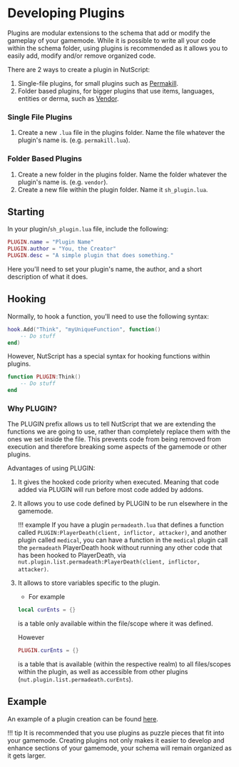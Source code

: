 # Developing Plugins

Plugins are modular extensions to the schema that add or modify the gameplay of your gamemode. While it is possible to write all your code within the schema folder, using plugins is recommended as it allows you to easily add, modify and/or remove organized code.

There are 2 ways to create a plugin in NutScript:

1. Single-file plugins, for small plugins such as [Permakill](https://github.com/NutScript/NutScript/blob/1.2/plugins/permakill.lua).
2. Folder based plugins, for bigger plugins that use items, languages, entities or derma, such as [Vendor](https://github.com/NutScript/NutScript/tree/1.2/plugins/vendor).

### **Single File Plugins**

1. Create a new ```.lua``` file in the plugins folder. Name the file whatever the plugin's name is. (e.g. ```permakill.lua```).

### **Folder Based Plugins**

1. Create a new folder in the plugins folder. Name the folder whatever the plugin's name is. (e.g. ```vendor```).
2. Create a new file within the plugin folder. Name it ```sh_plugin.lua```.

## **Starting**

In your plugin/```sh_plugin.lua``` file, include the following:

```lua linenums="1"
PLUGIN.name = "Plugin Name"
PLUGIN.author = "You, the Creator"
PLUGIN.desc = "A simple plugin that does something."
```

Here you'll need to set your plugin's name, the author, and a short description of what it does.

## **Hooking**

Normally, to hook a function, you'll need to use the following syntax:
```lua linenums="1"
hook.Add("Think", "myUniqueFunction", function()
    -- Do stuff
end)
```

However, NutScript has a special syntax for hooking functions within plugins.

```lua linenums="1"
function PLUGIN:Think()
    -- Do stuff
end
```

### **Why PLUGIN?**

The PLUGIN prefix allows us to tell NutScript that we are extending the functions we are going to use, rather than completely replace them with the ones we set inside the file. This prevents code from being removed from execution and therefore breaking some aspects of the gamemode or other plugins.

Advantages of using PLUGIN:

1. It gives the hooked code priority when executed. Meaning that code added via PLUGIN will run before most code added by addons.

2. It allows you to use code defined by PLUGIN to be run elsewhere in the gamemode.

    !!! example
        If you have a plugin ```permadeath.lua``` that defines a function called ```PLUGIN:PlayerDeath(client, inflictor, attacker)```, and another plugin called ```medical```, you can have a function in the ```medical``` plugin call the ```permadeath``` PlayerDeath hook without running any other code that has been hooked to PlayerDeath, via ```nut.plugin.list.permadeath:PlayerDeath(client, inflictor, attacker)```.

3. It allows to store variables specific to the plugin.
    - For example

    ```lua
    local curEnts = {}
    ```

    is a table only available within the file/scope where it was defined.

    However

    ```lua
    PLUGIN.curEnts = {}
    ```

    is a table that is available (within the respective realm) to all files/scopes within the plugin, as well as accessible from other plugins (```nut.plugin.list.permadeath.curEnts```).
## **Example**

An example of a plugin creation can be found [here](plugin_example.md).

!!! tip
    It is recommended that you use plugins as puzzle pieces that fit into your gamemode. Creating plugins not only makes it easier to develop and enhance sections of your gamemode, your schema will remain organized as it gets larger.
